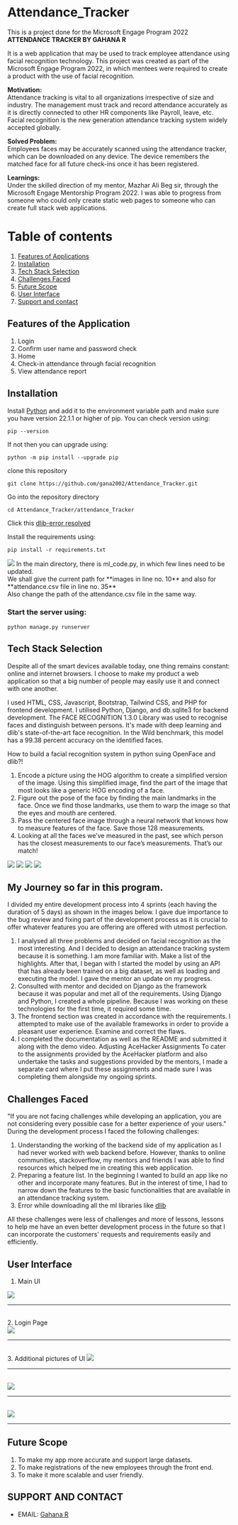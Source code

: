 # Attendance_Tracker
This is a project done for the Microsoft Engage Program 2022 <br>
**ATTENDANCE TRACKER BY GAHANA R**

It is a web application that may be used to track employee attendance using facial recognition technology. This project was created as part of the 
Microsoft Engage Program 2022, in which mentees were required to create a product with the use of facial recognition.

**Motivation:**<br>
Attendance tracking is vital to all organizations irrespective of size and industry. The management must track and record attendance accurately as it is
directly connected to other HR components like Payroll, leave, etc. Facial recognition is the new generation attendance tracking system widely accepted globally.

**Solved Problem:**<br> 
Employees faces may be accurately scanned using the attendance tracker, which can be downloaded on any device. The device remembers the matched face
for all future check-ins once it has been registered.

**Learnings:**<br> 
Under the skilled direction of my mentor, Mazhar Ali Beg sir, through the Microsoft Engage Mentorship Program 2022. I was able to progress from someone who
could only create static web pages to someone who can create full stack web applications.

# Table of contents	
1. [Features of Applications](#features-of-the-application)
2. [Installation](#installation)
3. [Tech Stack Selection](#tech-stack-selection)
4. [Challenges Faced](#challenges-faced)
5. [Future Scope](#future-scope)
6. [User Interface](#user-interface)
7. [Support and contact](#support-and-contact)

## Features of the Application
1. Login 
2. Confirm user name and password check 
3. Home 
4. Check-in attendance through facial recognition 
5. View attendance report

## Installation
Install [Python](https://www.python.org/) and add it to the environment variable path and make sure you have version 22.1.1 or higher of pip. You can check version using:
``` 
pip --version
```
If not then you can upgrade using:
```
python -m pip install --upgrade pip
```
clone this repository
```
git clone https://github.com/gana2002/Attendance_Tracker.git
```
Go into the repository directory
```
cd Attendance_Tracker/attendance_Tracker
```
Click this [dlib-error resolved](https://github.com/datamagic2020/Install-dlib)

Install the requirements using:
```
pip install -r requirements.txt
```

<img src="https://github.com/gana2002/Attendance-Tracking-/blob/main/last_img.png?raw=true">
In the main directory, there is ml_code.py, in which few lines need to be updated.<br>
We shall give the current path for **images in line no. 10** and also for **attendance.csv file in line no. 35**<br>
Also change the path of the attendance.csv file in the same way.

### Start the server using:
```
python manage.py runserver
```

## Tech Stack Selection 
Despite all of the smart devices available today, one thing remains constant: online and internet browsers. I choose to make my product a web application so that 
a big number of people may easily use it and connect with one another.

I used HTML, CSS, Javascript, Bootstrap, Tailwind CSS, and PHP for frontend development. I utilised Python, Django, and db.sqlite3 for backend development.
The FACE RECOGNITION 1.3.0 Library was used to recognise faces and distinguish between persons. It's made with deep learning and dlib's state-of-the-art face 
recognition. In the Wild benchmark, this model has a 99.38 percent accuracy on the identified faces.

How to build a facial recognition system in python suing OpenFace and dlib?!

1.	Encode a picture using the HOG algorithm to create a simplified version of the image. Using this simplified image, find the part of the image that most looks 
	  like a generic HOG encoding of a face.
2.	Figure out the pose of the face by finding the main landmarks in the face. Once we find those landmarks, use them to warp the image so that the eyes and mouth 
   	are centered.
3.	Pass the centered face image through a neural network that knows how to measure features of the face. Save those 128 measurements.
4.	Looking at all the faces we’ve measured in the past, see which person has the closest measurements to our face’s measurements. That’s our match!

<img src="https://github.com/gana2002/Attendance-Tracking-/blob/main/img1.jpeg?raw=true">
<img src="https://github.com/gana2002/Attendance-Tracking-/blob/main/img2.jpeg?raw=true">
<img src="https://github.com/gana2002/Attendance-Tracking-/blob/main/img3.jpeg?raw=true">
<img src="https://github.com/gana2002/Attendance-Tracking-/blob/main/img4.jpeg?raw=true">

## My Journey so far in this program.
I divided my entire development process into 4 sprints (each having the duration of 5 days) as shown in the images below. I gave due importance to the bug review and 
fixing part of the development process as it is crucial to offer whatever features you are offering are offered with utmost perfection.

1. I analysed all three problems and decided on facial recognition as the most interesting. And I decided to design an attendance tracking system because it is something. I am more familiar with. Make a list of the highlights. After that, I began with I started the model by using an API that has already been trained on a big dataset, as well as loading and executing the model. I gave the mentor an update on my progress.
2. Consulted with mentor and decided on Django as the framework because it was popular and met all of the requirements. Using Django and Python, I created a whole pipeline. Because I was working on these technologies for the first time, it required some time.
3. The frontend section was created in accordance with the requirements. I attempted to make use of the available frameworks in order to provide a pleasant user experience. Examine and correct the flaws.
4. I completed the documentation as well as the README and submitted it along with the demo video. Adjusting AceHacker Assignments To cater to the assignments provided by the AceHacker platform and also undertake the tasks and suggestions provided by the mentors, I made a separate card where I put these assignments and made sure I was completing them alongside my ongoing sprints.


## Challenges Faced
"If you are not facing challenges while developing an application, you are not considering every possible case for a better experience of your users."<br>
During the development process I faced the following challenges:
1. Understanding the working of the backend side of my application as I had never worked with web backend before. However, thanks to online communities, 
 stackoverflow, my mentors and friends I was able to find resources which helped me in creating this web application.
2. Preparing a feature list. In the beginning I wanted to build an app like no other and incorporate many features. But in the interest of time, I had to narrow down the features to the basic functionalities that are available in an attendance tracking system. 
3. Error while downloading all the ml libraries like [dlib](https://github.com/datamagic2020/Install-dlib)

All these challenges were less of challenges and more of lessons, lessons to help me have an even better development process in the future so that I can incorporate the customers' requests and requirements easily and efficiently.

## User Interface
1. Main UI<br>
<img src="https://github.com/gana2002/Attendance-Tracking-/blob/main/WhatsApp%20Image%202022-05-29%20at%203.02.08%20PM%20(2).jpeg?">
<br><hr><br>
2. Login Page<br>
<img src="https://github.com/gana2002/Attendance-Tracking-/blob/main/WhatsApp%20Image%202022-05-29%20at%203.02.08%20PM%20(1).jpeg">
<br><hr><br>
3. Additional pictures of UI
<img src="https://github.com/gana2002/Attendance-Tracking-/blob/main/WhatsApp%20Image%202022-05-29%20at%203.02.07%20PM%20(1).jpeg">
<br>
<hr>
<br>
<img src="https://github.com/gana2002/Attendance-Tracking-/blob/main/WhatsApp%20Image%202022-05-29%20at%203.02.07%20PM.jpeg">
<br>
<hr>
<br>
<img src="https://github.com/gana2002/Attendance-Tracking-/blob/main/WhatsApp%20Image%202022-05-29%20at%203.02.08%20PM.jpeg">
<br>
<hr>


## Future Scope
1. To make my app more accurate and support large datasets.
2. To make registrations of the new employees through the front end.
3. To make it more scalable and user friendly.

## SUPPORT AND CONTACT 
* EMAIL: [Gahana R](mailto:writetogahana@gmail.com) 
